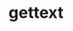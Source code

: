 ---
title: "gettext"
layout: cache
categories: [package, v0.21.1]
meta: {"versions": ["0.22.3"], "compilers": ["apple-clang@=15.0.0", "cce@=15.0.1", "gcc@=11.1.0", "gcc@=11.3.0", "gcc@=11.4.0", "gcc@=12.3.0", "gcc@=7.3.1", "gcc@=7.5.0", "gcc@=9.4.0", "oneapi@=2023.2.0"], "oss": ["amzn2", "rhel8", "ubuntu18.04", "ubuntu20.04", "ubuntu22.04", "ventura"], "platforms": ["darwin", "linux"], "targets": ["aarch64", "neoverse_n1", "neoverse_v1", "ppc64le", "x86_64_v3", "zen4"], "stacks": ["aws-isc", "aws-isc-aarch64", "build_systems", "data-vis-sdk", "e4s", "e4s-cray-rhel", "e4s-neoverse_v1", "e4s-oneapi", "e4s-power", "e4s-rocm-external", "ml-darwin-aarch64-mps", "ml-linux-x86_64-cpu", "ml-linux-x86_64-cuda", "ml-linux-x86_64-rocm", "radiuss", "radiuss-aws", "radiuss-aws-aarch64", "root", "tutorial"], "num_specs": 17, "num_specs_by_stack": {"ml-darwin-aarch64-mps": 1, "root": 17, "aws-isc-aarch64": 2, "radiuss-aws-aarch64": 2, "aws-isc": 1, "radiuss-aws": 1, "e4s-cray-rhel": 1, "e4s-neoverse_v1": 1, "radiuss": 1, "build_systems": 1, "e4s-power": 1, "data-vis-sdk": 1, "e4s-rocm-external": 1, "e4s": 1, "e4s-oneapi": 1, "ml-linux-x86_64-cuda": 1, "ml-linux-x86_64-cpu": 1, "ml-linux-x86_64-rocm": 1, "tutorial": 2}}
spec_details: [{"hash": "gswdusni6fd5phlyfqzljufntjbffplk", "compiler": "apple-clang@=15.0.0", "versions": ["0.22.3"], "os": "ventura", "platform": "darwin", "target": "aarch64", "variants": ["build_system=autotools", "+bzip2", "+curses", "+git", "~libunistring", "+libxml2", "+pic", "+shared", "+tar", "+xz"], "stacks": ["ml-darwin-aarch64-mps", "root"], "size": "-", "tarball": "https://binaries.spack.io/releases/v0.21.1/build_cache/darwin-ventura-aarch64/apple-clang-15.0.0/gettext-0.22.3/darwin-ventura-aarch64-apple-clang-15.0.0-gettext-0.22.3-gswdusni6fd5phlyfqzljufntjbffplk.spack"}, {"hash": "k6f7d6khnyjcjq4oma2havoeb3getw6b", "compiler": "gcc@=7.3.1", "versions": ["0.22.3"], "os": "amzn2", "platform": "linux", "target": "aarch64", "variants": ["build_system=autotools", "+bzip2", "+curses", "+git", "~libunistring", "+libxml2", "+pic", "+shared", "+tar", "+xz"], "stacks": ["root", "aws-isc-aarch64"], "size": "-", "tarball": "https://binaries.spack.io/releases/v0.21.1/build_cache/linux-amzn2-aarch64/gcc-7.3.1/gettext-0.22.3/linux-amzn2-aarch64-gcc-7.3.1-gettext-0.22.3-k6f7d6khnyjcjq4oma2havoeb3getw6b.spack"}, {"hash": "sewknclhuvd5xt7hakwn7y2wvodd4n3v", "compiler": "gcc@=7.3.1", "versions": ["0.22.3"], "os": "amzn2", "platform": "linux", "target": "aarch64", "variants": ["build_system=autotools", "+bzip2", "+curses", "+git", "~libunistring", "+libxml2", "+pic", "+shared", "+tar", "+xz"], "stacks": ["root", "radiuss-aws-aarch64"], "size": "-", "tarball": "https://binaries.spack.io/releases/v0.21.1/build_cache/linux-amzn2-aarch64/gcc-7.3.1/gettext-0.22.3/linux-amzn2-aarch64-gcc-7.3.1-gettext-0.22.3-sewknclhuvd5xt7hakwn7y2wvodd4n3v.spack"}, {"hash": "igidgr5mskkb5core7aabryjx7hbruiu", "compiler": "gcc@=7.3.1", "versions": ["0.22.3"], "os": "amzn2", "platform": "linux", "target": "x86_64_v3", "variants": ["build_system=autotools", "+bzip2", "+curses", "+git", "~libunistring", "+libxml2", "+pic", "+shared", "+tar", "+xz"], "stacks": ["aws-isc", "root"], "size": "-", "tarball": "https://binaries.spack.io/releases/v0.21.1/build_cache/linux-amzn2-x86_64_v3/gcc-7.3.1/gettext-0.22.3/linux-amzn2-x86_64_v3-gcc-7.3.1-gettext-0.22.3-igidgr5mskkb5core7aabryjx7hbruiu.spack"}, {"hash": "craegrftxksly5j3gpjgzznvb4mrlqnp", "compiler": "gcc@=7.3.1", "versions": ["0.22.3"], "os": "amzn2", "platform": "linux", "target": "neoverse_n1", "variants": ["build_system=autotools", "+bzip2", "+curses", "+git", "~libunistring", "+libxml2", "+pic", "+shared", "+tar", "+xz"], "stacks": ["root", "radiuss-aws-aarch64"], "size": "-", "tarball": "https://binaries.spack.io/releases/v0.21.1/build_cache/linux-amzn2-neoverse_n1/gcc-7.3.1/gettext-0.22.3/linux-amzn2-neoverse_n1-gcc-7.3.1-gettext-0.22.3-craegrftxksly5j3gpjgzznvb4mrlqnp.spack"}, {"hash": "nvhea5hsgcx3el5nw3jrxq5mcg5jxdcg", "compiler": "gcc@=7.3.1", "versions": ["0.22.3"], "os": "amzn2", "platform": "linux", "target": "neoverse_n1", "variants": ["build_system=autotools", "+bzip2", "+curses", "+git", "~libunistring", "+libxml2", "+pic", "+shared", "+tar", "+xz"], "stacks": ["root", "aws-isc-aarch64"], "size": "-", "tarball": "https://binaries.spack.io/releases/v0.21.1/build_cache/linux-amzn2-neoverse_n1/gcc-7.3.1/gettext-0.22.3/linux-amzn2-neoverse_n1-gcc-7.3.1-gettext-0.22.3-nvhea5hsgcx3el5nw3jrxq5mcg5jxdcg.spack"}, {"hash": "t362ewjn3s3njhpshtp22mxmvb4jf7bi", "compiler": "gcc@=7.3.1", "versions": ["0.22.3"], "os": "amzn2", "platform": "linux", "target": "x86_64_v3", "variants": ["build_system=autotools", "+bzip2", "+curses", "+git", "~libunistring", "+libxml2", "+pic", "+shared", "+tar", "+xz"], "stacks": ["radiuss-aws", "root"], "size": "-", "tarball": "https://binaries.spack.io/releases/v0.21.1/build_cache/linux-amzn2-x86_64_v3/gcc-7.3.1/gettext-0.22.3/linux-amzn2-x86_64_v3-gcc-7.3.1-gettext-0.22.3-t362ewjn3s3njhpshtp22mxmvb4jf7bi.spack"}, {"hash": "3wm7aaj3w33zm4rd7spcnxr7wwhy4vi4", "compiler": "cce@=15.0.1", "versions": ["0.22.3"], "os": "rhel8", "platform": "linux", "target": "zen4", "variants": ["build_system=autotools", "+bzip2", "+curses", "+git", "~libunistring", "+libxml2", "+pic", "+shared", "+tar", "+xz"], "stacks": ["e4s-cray-rhel", "root"], "size": "-", "tarball": "https://binaries.spack.io/releases/v0.21.1/build_cache/linux-rhel8-zen4/cce-15.0.1/gettext-0.22.3/linux-rhel8-zen4-cce-15.0.1-gettext-0.22.3-3wm7aaj3w33zm4rd7spcnxr7wwhy4vi4.spack"}, {"hash": "qsw6o46uq3cr6qcq25slayqyftyppdax", "compiler": "gcc@=11.4.0", "versions": ["0.22.3"], "os": "ubuntu20.04", "platform": "linux", "target": "neoverse_v1", "variants": ["build_system=autotools", "+bzip2", "+curses", "+git", "~libunistring", "+libxml2", "+pic", "+shared", "+tar", "+xz"], "stacks": ["e4s-neoverse_v1", "root"], "size": "-", "tarball": "https://binaries.spack.io/releases/v0.21.1/build_cache/linux-ubuntu20.04-neoverse_v1/gcc-11.4.0/gettext-0.22.3/linux-ubuntu20.04-neoverse_v1-gcc-11.4.0-gettext-0.22.3-qsw6o46uq3cr6qcq25slayqyftyppdax.spack"}, {"hash": "q4bymsxue2tqaq6sj4d32vu6v7rrvviv", "compiler": "gcc@=7.5.0", "versions": ["0.22.3"], "os": "ubuntu18.04", "platform": "linux", "target": "x86_64_v3", "variants": ["build_system=autotools", "+bzip2", "+curses", "+git", "~libunistring", "+libxml2", "+pic", "+shared", "+tar", "+xz"], "stacks": ["radiuss", "build_systems", "root"], "size": "-", "tarball": "https://binaries.spack.io/releases/v0.21.1/build_cache/linux-ubuntu18.04-x86_64_v3/gcc-7.5.0/gettext-0.22.3/linux-ubuntu18.04-x86_64_v3-gcc-7.5.0-gettext-0.22.3-q4bymsxue2tqaq6sj4d32vu6v7rrvviv.spack"}, {"hash": "45hgqoacmxx7ihlw72xhoy3nez4pmorb", "compiler": "gcc@=9.4.0", "versions": ["0.22.3"], "os": "ubuntu20.04", "platform": "linux", "target": "ppc64le", "variants": ["build_system=autotools", "+bzip2", "+curses", "+git", "~libunistring", "+libxml2", "+pic", "+shared", "+tar", "+xz"], "stacks": ["root", "e4s-power"], "size": "-", "tarball": "https://binaries.spack.io/releases/v0.21.1/build_cache/linux-ubuntu20.04-ppc64le/gcc-9.4.0/gettext-0.22.3/linux-ubuntu20.04-ppc64le-gcc-9.4.0-gettext-0.22.3-45hgqoacmxx7ihlw72xhoy3nez4pmorb.spack"}, {"hash": "rl5dkr2ni35u2oq6dvqfcvu4decypgwm", "compiler": "gcc@=11.1.0", "versions": ["0.22.3"], "os": "ubuntu20.04", "platform": "linux", "target": "x86_64_v3", "variants": ["build_system=autotools", "+bzip2", "+curses", "+git", "~libunistring", "+libxml2", "+pic", "+shared", "+tar", "+xz"], "stacks": ["data-vis-sdk", "root"], "size": "-", "tarball": "https://binaries.spack.io/releases/v0.21.1/build_cache/linux-ubuntu20.04-x86_64_v3/gcc-11.1.0/gettext-0.22.3/linux-ubuntu20.04-x86_64_v3-gcc-11.1.0-gettext-0.22.3-rl5dkr2ni35u2oq6dvqfcvu4decypgwm.spack"}, {"hash": "x7aas2apexpnaq3aihu56odoiwxtdtxy", "compiler": "gcc@=11.4.0", "versions": ["0.22.3"], "os": "ubuntu20.04", "platform": "linux", "target": "x86_64_v3", "variants": ["build_system=autotools", "+bzip2", "+curses", "+git", "~libunistring", "+libxml2", "+pic", "+shared", "+tar", "+xz"], "stacks": ["e4s-rocm-external", "root", "e4s"], "size": "-", "tarball": "https://binaries.spack.io/releases/v0.21.1/build_cache/linux-ubuntu20.04-x86_64_v3/gcc-11.4.0/gettext-0.22.3/linux-ubuntu20.04-x86_64_v3-gcc-11.4.0-gettext-0.22.3-x7aas2apexpnaq3aihu56odoiwxtdtxy.spack"}, {"hash": "j6hdmp4unavmz4jqbfnn4zf4zvjgfvtd", "compiler": "oneapi@=2023.2.0", "versions": ["0.22.3"], "os": "ubuntu20.04", "platform": "linux", "target": "x86_64_v3", "variants": ["build_system=autotools", "+bzip2", "+curses", "+git", "~libunistring", "+libxml2", "+pic", "+shared", "+tar", "+xz"], "stacks": ["e4s-oneapi", "root"], "size": "-", "tarball": "https://binaries.spack.io/releases/v0.21.1/build_cache/linux-ubuntu20.04-x86_64_v3/oneapi-2023.2.0/gettext-0.22.3/linux-ubuntu20.04-x86_64_v3-oneapi-2023.2.0-gettext-0.22.3-j6hdmp4unavmz4jqbfnn4zf4zvjgfvtd.spack"}, {"hash": "xq6cbl7lpckewxipk3lathygjdhn7oga", "compiler": "gcc@=11.3.0", "versions": ["0.22.3"], "os": "ubuntu22.04", "platform": "linux", "target": "x86_64_v3", "variants": ["build_system=autotools", "+bzip2", "+curses", "+git", "~libunistring", "+libxml2", "+pic", "+shared", "+tar", "+xz"], "stacks": ["ml-linux-x86_64-cuda", "ml-linux-x86_64-cpu", "root", "ml-linux-x86_64-rocm"], "size": "-", "tarball": "https://binaries.spack.io/releases/v0.21.1/build_cache/linux-ubuntu22.04-x86_64_v3/gcc-11.3.0/gettext-0.22.3/linux-ubuntu22.04-x86_64_v3-gcc-11.3.0-gettext-0.22.3-xq6cbl7lpckewxipk3lathygjdhn7oga.spack"}, {"hash": "y26lmloj3u6romzd6j3xdfiib7gnkbga", "compiler": "gcc@=11.4.0", "versions": ["0.22.3"], "os": "ubuntu22.04", "platform": "linux", "target": "x86_64_v3", "variants": ["build_system=autotools", "+bzip2", "+curses", "+git", "~libunistring", "+libxml2", "+pic", "+shared", "+tar", "+xz"], "stacks": ["tutorial", "root"], "size": "-", "tarball": "https://binaries.spack.io/releases/v0.21.1/build_cache/linux-ubuntu22.04-x86_64_v3/gcc-11.4.0/gettext-0.22.3/linux-ubuntu22.04-x86_64_v3-gcc-11.4.0-gettext-0.22.3-y26lmloj3u6romzd6j3xdfiib7gnkbga.spack"}, {"hash": "y7ty4lob4acmrfmb26qugn6pfo7npzez", "compiler": "gcc@=12.3.0", "versions": ["0.22.3"], "os": "ubuntu22.04", "platform": "linux", "target": "x86_64_v3", "variants": ["build_system=autotools", "+bzip2", "+curses", "+git", "~libunistring", "+libxml2", "+pic", "+shared", "+tar", "+xz"], "stacks": ["tutorial", "root"], "size": "-", "tarball": "https://binaries.spack.io/releases/v0.21.1/build_cache/linux-ubuntu22.04-x86_64_v3/gcc-12.3.0/gettext-0.22.3/linux-ubuntu22.04-x86_64_v3-gcc-12.3.0-gettext-0.22.3-y7ty4lob4acmrfmb26qugn6pfo7npzez.spack"}]
---
